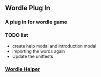 ## Wordle Plug In

### A plug in for wordle game

### TODO list
- create help modal and introduction modal
- importing the words again
- Update the unittests

### [Wordle Helper](https://plug-in.minganci.org/)
